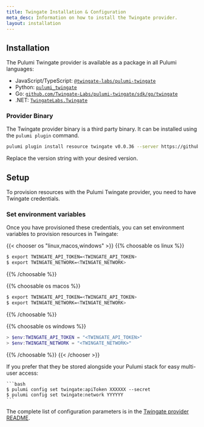 ```yaml
---
title: Twingate Installation & Configuration
meta_desc: Information on how to install the Twingate provider.
layout: installation
---
```


## Installation

The Pulumi Twingate provider is available as a package in all Pulumi languages:

* JavaScript/TypeScript: [`@twingate-labs/pulumi-twingate`](https://www.npmjs.com/package/@twingate-labs/pulumi-twingate)
* Python: [`pulumi_twingate`](https://pypi.org/project/pulumi-twingate/)
* Go: [`github.com/Twingate-Labs/pulumi-twingate/sdk/go/twingate`](https://github.com/Twingate-Labs/pulumi-twingate/tree/master/sdk/go/twingate)
* .NET: [`TwingateLabs.Twingate`](https://www.nuget.org/packages/TwingateLabs.Twingate)

### Provider Binary

The Twingate provider binary is a third party binary. It can be installed using the `pulumi plugin` command.

```bash
pulumi plugin install resource twingate v0.0.36 --server https://github.com/Twingate-Labs/pulumi-twingate/releases/download/v0.0.36/
```

Replace the version string with your desired version.

## Setup

To provision resources with the Pulumi Twingate provider, you need to have Twingate credentials.

### Set environment variables

Once you have provisioned these credentials, you can set environment variables to provision resources in Twingate:

{{< chooser os "linux,macos,windows" >}}
{{% choosable os linux %}}

```bash
$ export TWINGATE_API_TOKEN=<TWINGATE_API_TOKEN>
$ export TWINGATE_NETWORK=<TWINGATE_NETWORK>
```

{{% /choosable %}}

{{% choosable os macos %}}

```bash
$ export TWINGATE_API_TOKEN=<TWINGATE_API_TOKEN>
$ export TWINGATE_NETWORK=<TWINGATE_NETWORK>
```

{{% /choosable %}}

{{% choosable os windows %}}

```powershell
> $env:TWINGATE_API_TOKEN = "<TWINGATE_API_TOKEN>"
> $env:TWINGATE_NETWORK = "<TWINGATE_NETWORK>"
```

{{% /choosable %}}
{{< /chooser >}}

If you prefer that they be stored alongside your Pulumi stack for easy multi-user access:

    ```bash
    $ pulumi config set twingate:apiToken XXXXXX --secret
    $ pulumi config set twingate:network YYYYYY
    ```

The complete list of
configuration parameters is in the [Twingate provider README](https://github.com/Twingate-Labs/pulumi-twingate/blob/master/README.md).
